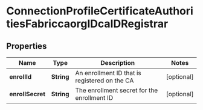 
# ConnectionProfileCertificateAuthoritiesFabriccaorgIDcaIDRegistrar

## Properties
Name | Type | Description | Notes
------------ | ------------- | ------------- | -------------
**enrollId** | **String** | An enrollment ID that is registered on the CA |  [optional]
**enrollSecret** | **String** | The enrollment secret for the enrollment ID |  [optional]



